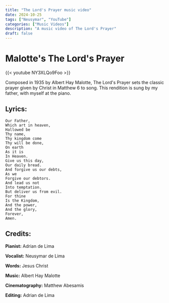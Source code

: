 ```yaml
---
title: "The Lord's Prayer music video"
date: 2024-10-25
tags: ["Neusymar", "YouTube"]
categories: ["Music Videos"]
description: "A music video of The Lord's Prayer"
draft: false
---
```


# Malotte's The Lord's Prayer

{{< youtube NY3XLQo9Foo >}}

Composed in 1935 by Albert Hay Malotte, The Lord's Prayer sets the classic prayer given by Christ in Matthew 6 to song. This rendition is sung by my father, with myself at the piano.

## Lyrics:

```
Our Father,
Which art in heaven,
Hallowed be
Thy name,
Thy kingdom come
Thy will be done,
On earth
As it is
In Heaven.
Give us this day,
Our daily bread.
And forgive us our debts,
As we
Forgive our debtors.
And lead us not
Into temptation.
But deliver us from evil.
For thine
Is the Kingdom,
And the power,
And the glory,
Forever,
Amen.
```

## Credits:

**Pianist:** Adrian de Lima

**Vocalist:** Neusymar de Lima

**Words:** Jesus Christ

**Music:** Albert Hay Malotte

**Cinematography:** Matthew Abesamis

**Editing:** Adrian de Lima
